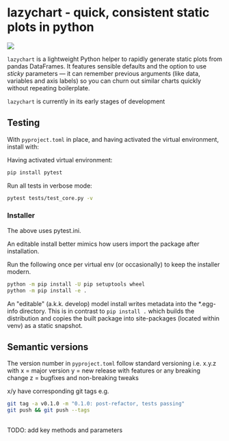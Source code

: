 
# lazychart - quick, consistent static plots in python

![](./assets/img/gemini_monkey_cartoon.png)

`lazychart` is a lightweight Python helper to rapidly generate static plots from pandas DataFrames. It features sensible defaults and the option to use *sticky* parameters — it can remember previous arguments (like data, variables and axis labels) so you can churn out similar charts quickly without repeating boilerplate.

`lazychart` is currently in its early stages of development


## Testing

With `pyproject.toml` in place, and having activated the virtual environment, install with:

Having activated virtual environment:

```bash
pip install pytest
```

Run all tests in verbose mode:

```bash
pytest tests/test_core.py -v
```

### Installer

The above uses pytest.ini.

An editable install better mimics how users import the package after installation.

Run the following once per virtual env (or occasionally) to keep the installer modern.

```bash
python -m pip install -U pip setuptools wheel
python -m pip install -e .
```

An "editable" (a.k.k. develop) model install writes metadata into the *.egg-info directory. This is in contrast to `pip install .` which builds the distribution and copies the built package into site-packages (located within venv) as a static snapshot.

## Semantic versions

The version number in `pyproject.toml` follow standard versioning i.e. x.y.z with
x = major version
y = new release with features or any breaking change
z = bugfixes and non-breaking tweaks

x/y have corresponding git tags e.g.

```bash
git tag -a v0.1.0 -m "0.1.0: post-refactor, tests passing"
git push && git push --tags
```

## 

TODO: add key methods and parameters